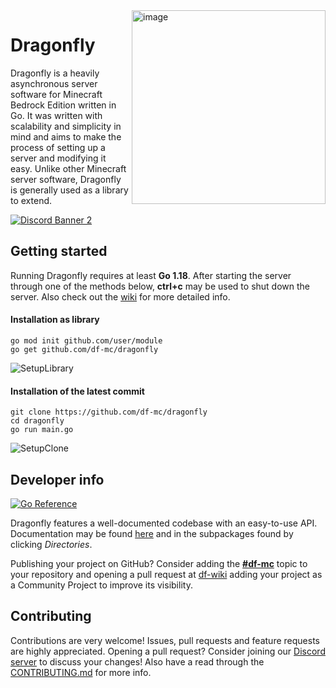 <!--suppress ALL -->
<img height="310" alt="image" src="https://user-images.githubusercontent.com/16114089/121805566-0cd81280-cc4c-11eb-9b7d-b5f8a6db4f8d.png" align="right">

# Dragonfly

Dragonfly is a heavily asynchronous server software for Minecraft Bedrock Edition written in Go. It was written with scalability
and simplicity in mind and aims to make the process of setting up a server and modifying it easy. Unlike other
Minecraft server software, Dragonfly is generally used as a library to extend.

[![Discord Banner 2](https://discordapp.com/api/guilds/623638955262345216/widget.png?style=banner2)](https://discord.gg/U4kFWHhTNR)

## Getting started
Running Dragonfly requires at least **Go 1.18**. After starting the server through one of the methods below,
**ctrl+c** may be used to shut down the server. Also check out the [wiki](https://github.com/df-mc/dragonfly/wiki) for
more detailed info.

#### Installation as library
```shell
go mod init github.com/user/module
go get github.com/df-mc/dragonfly
```

![SetupLibrary](https://user-images.githubusercontent.com/16114089/121804512-0f843900-cc47-11eb-9320-d195393b5a1f.gif)

#### Installation of the latest commit
```shell
git clone https://github.com/df-mc/dragonfly
cd dragonfly
go run main.go
```

![SetupClone](https://user-images.githubusercontent.com/16114089/121804495-ff6c5980-cc46-11eb-8e31-df4d94782e5b.gif)

## Developer info
[![Go Reference](https://pkg.go.dev/badge/github.com/df-mc/dragonfly/server.svg)](https://pkg.go.dev/github.com/df-mc/dragonfly/server)

Dragonfly features a well-documented codebase with an easy-to-use API. Documentation may be found
[here](https://pkg.go.dev/github.com/df-mc/dragonfly/server) and in the subpackages found by clicking *Directories*.

Publishing your project on GitHub? Consider adding the **[#df-mc](https://github.com/topic/df-mc)** topic to your
repository and opening a pull request at [df-wiki](https://github.com/df-mc/df-wiki) adding your project as a Community
Project to improve its visibility.

## Contributing
Contributions are very welcome! Issues, pull requests and feature requests are highly appreciated. Opening a pull
request? Consider joining our [Discord server](https://discord.gg/U4kFWHhTNR) to discuss your changes! Also have a read through the
[CONTRIBUTING.md](https://github.com/df-mc/dragonfly/blob/master/.github/CONTRIBUTING.md) for more info.
